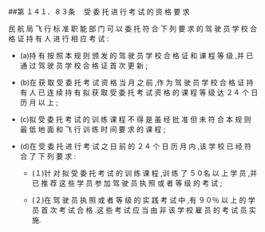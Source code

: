##第 １４１．８３条 　受 委 托 进 行 考 试 的 资 格 要 求

民 航 局 飞 行 标 准 职 能 部 门 可 以 委 托 符 合 下 列 要 求 的 驾 驶 员 学 校 合 格 证 持 有 人 进 行 相 应 考 试 :

- (a)持 有 按 照 本 规 则 颁 发 的 驾 驶 员 学 校 合 格 证 和 课 程 等 级 ,并 已 通 过 驾 驶 员 学 校 合 格 证 首 次 更 新 ;

- (b)在 获 取 受 委 托 考 试 资 格 当 月 之 前 ,作 为 驾 驶 员 学 校 合 格 证 持 有 人 已 连 续 持 有 拟 获 取 受 委 托 考 试 资 格 的 课 程 等 级 达 ２４ 个 日 历 月 以 上 ;

- (c)拟 受 委 托 考 试 的 训 练 课 程 不 得 是 虽 经 批 准 但 未 符 合 本 规 则 最 低 地 面 和 飞 行 训 练 时 间 要 求 的 课 程 ;

- (d)在 受 委 托 进 行 考 试 之 日 前 的 ２４ 个 日 历 月 内 ,该 学 校 已 经 符 合 了 下 列 要 求 :

  + (１)针 对 拟 受 委 托 考 试 的 训 练 课 程 ,训 练 了 ５０名 以 上 学 员 ,并 已 推 荐 这 些 学 员 参 加 驾 驶 员 执 照 或 者 等 级 的 考 试 ;

  + (２)在 驾 驶 员 执 照 或 者 等 级 的 实 践 考 试 中 ,有 ９０％ 以 上 的 学 员 首 次 考 试 合 格 .这 些 考 试 应 当 由 非 该 学 校 雇 员 的 考 试 员 实 施.